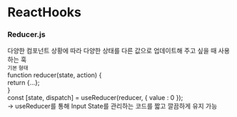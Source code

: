 # ReactHooks

### Reducer.js<br>
다양한 컴포넌트 상황에 따라 다양한 상태를 다른 값으로 업데이트해 주고 싶을 때 사용하는 훅<br>
<small>기본 형태</small> <br>
function reducer(state, action) {<br>
  return {...};<br>
}<br>
const [state, dispatch] = useReducer(reducer, { value : 0 });<br>
-> useReducer를 통해 Input State를 관리하는 코드를 짧고 깔끔하게 유지 가능<br>
<br><br>
